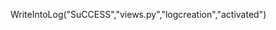 <!-- creating the log import from connector test -->
<!-- status, file name, function name , message -->
WriteIntoLog("SuCCESS","views.py","logcreation","activated")
